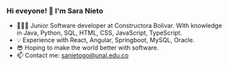### Hi eveyone! 👋 I'm Sara Nieto

- 👩🏻‍💻 Junior Software developer at Constructora Bolivar. With knowledge in Java, Python, SQL, HTML, CSS, JavaScript, TypeScript.
- 💡 Experience with React, Angular, Springboot, MySQL, Oracle.
- 😎 Hoping to make the world better with software. 
- 📫 Contact me: sanietogo@unal.edu.co 


